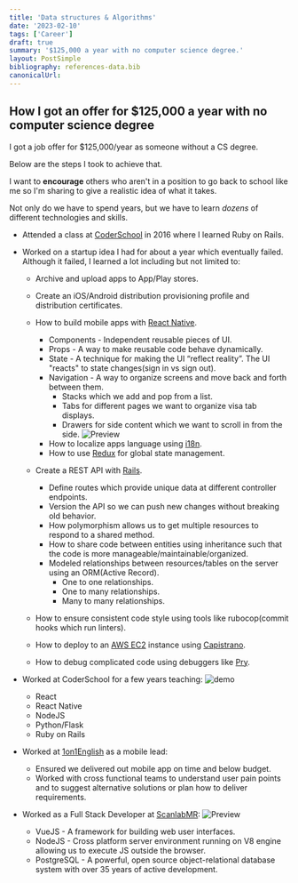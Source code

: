 ```yaml
---
title: 'Data structures & Algorithms'
date: '2023-02-10'
tags: ['Career']
draft: true
summary: '$125,000 a year with no computer science degree.'
layout: PostSimple
bibliography: references-data.bib
canonicalUrl:
---
```


## How I got an offer for $125,000 a year with no computer science degree

I got a job offer for $125,000/year as someone without a CS degree.

Below are the steps I took to achieve that.

I want to **encourage** others who aren't in a position to go back to school
like me so I'm sharing to give a realistic idea of what it takes.

Not only do we have to spend years, but we have to learn _dozens_ of different technologies
and skills.

- Attended a class at [CoderSchool](https://coderschool.vn/) in 2016 where I
  learned Ruby on Rails.
- Worked on a startup idea I had for about a year which eventually failed.
  Although it failed, I learned a lot including but not limited to:

  - Archive and upload apps to App/Play stores.
  - Create an iOS/Android distribution provisioning profile and distribution certificates.
  - How to build mobile apps with [React Native](https://reactnative.dev/).

    - Components - Independent reusable pieces of UI.
    - Props - A way to make reusable code behave dynamically.
    - State - A technique for making the UI “reflect reality”. The UI "reacts" to state changes(sign in vs sign out).
    - Navigation - A way to organize screens and move back and forth between them.
      - Stacks which we add and pop from a list.
      - Tabs for different pages we want to organize visa tab displays.
      - Drawers for side content which we want to scroll in from the side.
        ![Preview](https://i.imgur.com/jXq0pT5.png)
    - How to localize apps language using [i18n](https://www.npmjs.com/package/react-native-i18n).
    - How to use [Redux](https://redux.js.org/) for global state management.

  - Create a REST API with [Rails](https://rubyonrails.org/).
    - Define routes which provide unique data at different controller endpoints.
    - Version the API so we can push new changes without breaking old behavior.
    - How polymorphism allows us to get multiple resources to respond to a shared method.
    - How to share code between entities using inheritance such that the code is
      more manageable/maintainable/organized.
    - Modeled relationships between resources/tables on the server using an ORM(Active Record).
      - One to one relationships.
      - One to many relationships.
      - Many to many relationships.
  - How to ensure consistent code style using tools like rubocop(commit hooks which run linters).
  - How to deploy to an [AWS EC2](https://aws.amazon.com/pm/ec2/?trk=36c6da98-7b20-48fa-8225-4784bced9843&sc_channel=ps&s_kwcid=AL!4422!3!467723097970!e!!g!!aws%20ec2&ef_id=CjwKCAiA85efBhBbEiwAD7oLQIDvHU0jYVpArJ1_WM-Wk4t2YjDvnsb_N34LSb0ewjCpnXWg65puSBoCilMQAvD_BwE:G:s&s_kwcid=AL!4422!3!467723097970!e!!g!!aws%20ec2) instance using [Capistrano](https://github.com/capistrano/capistrano).
  - How to debug complicated code using debuggers like [Pry](https://github.com/pry/pry).

- Worked at CoderSchool for a few years teaching:
  ![demo](https://i.imgur.com/9j8CB7B.png)

  - React
  - React Native
  - NodeJS
  - Python/Flask
  - Ruby on Rails

- Worked at [1on1English](https://thelearningos.com/) as a mobile lead:

  - Ensured we delivered out mobile app on time and below budget.
  - Worked with cross functional teams to understand user pain points and to
    suggest alternative solutions or plan how to deliver requirements.

- Worked as a Full Stack Developer at [ScanlabMR](https://scanlabmr.com/):
  ![Preview](https://i.imgur.com/7Xk4Hrw.png)
  - VueJS - A framework for building web user interfaces.
  - NodeJS - Cross platform server environment running on V8 engine allowing us
    to execute JS outside the browser.
  - PostgreSQL - A powerful, open source object-relational database system with
    over 35 years of active development.
